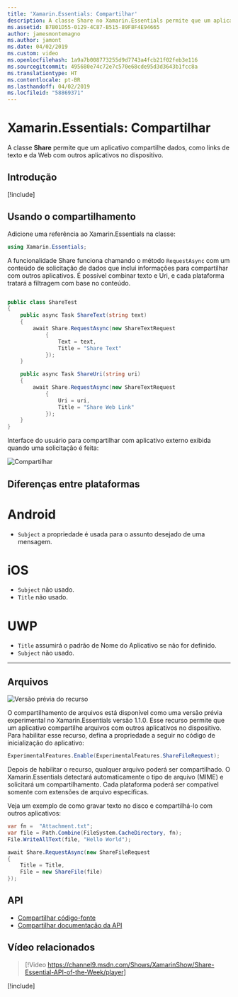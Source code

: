 ```yaml
---
title: 'Xamarin.Essentials: Compartilhar'
description: A classe Share no Xamarin.Essentials permite que um aplicativo compartilhe dados, como links de texto e da Web com outros aplicativos no dispositivo.
ms.assetid: B7B01D55-0129-4C87-B515-89F8F4E94665
author: jamesmontemagno
ms.author: jamont
ms.date: 04/02/2019
ms.custom: video
ms.openlocfilehash: 1a9a7b008773255d9d7743a4fcb21f02feb3e116
ms.sourcegitcommit: 495680e74c72e7c570e68cde95d3d3643b1fcc8a
ms.translationtype: HT
ms.contentlocale: pt-BR
ms.lasthandoff: 04/02/2019
ms.locfileid: "58869371"
---
```

# <a name="xamarinessentials-share"></a>Xamarin.Essentials: Compartilhar

A classe **Share** permite que um aplicativo compartilhe dados, como links de texto e da Web com outros aplicativos no dispositivo.

## <a name="get-started"></a>Introdução

[!include[](~/essentials/includes/get-started.md)]

## <a name="using-share"></a>Usando o compartilhamento

Adicione uma referência ao Xamarin.Essentials na classe:

```csharp
using Xamarin.Essentials;
```

A funcionalidade Share funciona chamando o método `RequestAsync` com um conteúdo de solicitação de dados que inclui informações para compartilhar com outros aplicativos. É possível combinar texto e Uri, e cada plataforma tratará a filtragem com base no conteúdo.

```csharp

public class ShareTest
{
    public async Task ShareText(string text)
    {
        await Share.RequestAsync(new ShareTextRequest
            {
                Text = text,
                Title = "Share Text"
            });
    }

    public async Task ShareUri(string uri)
    {
        await Share.RequestAsync(new ShareTextRequest
            {
                Uri = uri,
                Title = "Share Web Link"
            });
    }
}
```

Interface do usuário para compartilhar com aplicativo externo exibida quando uma solicitação é feita:

![Compartilhar](images/share.png)

## <a name="platform-differences"></a>Diferenças entre plataformas

# [<a name="android"></a>Android](#tab/android)

* `Subject` a propriedade é usada para o assunto desejado de uma mensagem.

# [<a name="ios"></a>iOS](#tab/ios)

* `Subject` não usado.
* `Title` não usado.

# [<a name="uwp"></a>UWP](#tab/uwp)

* `Title` assumirá o padrão de Nome do Aplicativo se não for definido.
* `Subject` não usado.

-----

## <a name="files"></a>Arquivos

![Versão prévia do recurso](~/media/shared/preview.png)

O compartilhamento de arquivos está disponível como uma versão prévia experimental no Xamarin.Essentials versão 1.1.0. Esse recurso permite que um aplicativo compartilhe arquivos com outros aplicativos no dispositivo. Para habilitar esse recurso, defina a propriedade a seguir no código de inicialização do aplicativo:

```csharp
ExperimentalFeatures.Enable(ExperimentalFeatures.ShareFileRequest);
```

Depois de habilitar o recurso, qualquer arquivo poderá ser compartilhado. O Xamarin.Essentials detectará automaticamente o tipo de arquivo (MIME) e solicitará um compartilhamento. Cada plataforma poderá ser compatível somente com extensões de arquivo específicas.

Veja um exemplo de como gravar texto no disco e compartilhá-lo com outros aplicativos:

```csharp
var fn =  "Attachment.txt";
var file = Path.Combine(FileSystem.CacheDirectory, fn);
File.WriteAllText(file, "Hello World");

await Share.RequestAsync(new ShareFileRequest
{
    Title = Title,
    File = new ShareFile(file)
});
```

## <a name="api"></a>API

- [Compartilhar código-fonte](https://github.com/xamarin/Essentials/tree/master/Xamarin.Essentials/Share)
- [Compartilhar documentação da API](xref:Xamarin.Essentials.Share)

## <a name="related-video"></a>Vídeo relacionados

> [!Video https://channel9.msdn.com/Shows/XamarinShow/Share-Essential-API-of-the-Week/player]

[!include[](~/essentials/includes/xamarin-show-essentials.md)]
